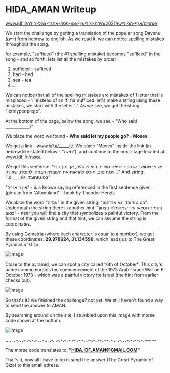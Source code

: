 # HIDA_AMAN Writeup
www.idf.il/אתרים/אגף-המודיעין/2021/חידת-מודיעין-אמן-פסח-אתגר-צהל-חידה/

We start the challenge by getting a translation of the popular song Dayenu (דיינו) from hebrew to english.
As we read it, we can notice spelling mistakes throughout the song.

for example, "sufficed" (the #1 spelling mistake) becomes "sufliced" in the song - and so forth.
lets list all the mistakes by order:
1. sufficed – sufliced
2. had - hed
3. sea - tea
4. ...

We can notice that all of the spelling mistakes are mistakes of 1 letter that is misplaced - 'l' instead of an 'f' for sufficed.
let's make a string using these mistakes, we start with the letter 'l'.
As we see, we get the string "letmypeoplego".

At the bottom of the page, below the song, we see - "Who said ____________?"

We place the word we found - **Who said let my people go? - Moses**.

We get a link - _www.idf.il/_____/י/_.
We place "Moses" inside the link (in hebrew like stated below - "משה"),
and continue to the next stage located at www.idf.il/משה/י/.

We get this sentence:
"יש מי שחושב שסיפור יציאת מצרים הוא פנטזיה, אך תוך כדי ויכוח טוב, תוכלו להראות את העובדה הבאה ולהוכיח, שאין זו..."
And string: "בט.טזחובד, גא.____טו"

"אין זו אגדה" - is a known saying referenced in the first sentence given (phrase from "Altneuland" - book by Theodor Herzl).

We place the word "אגדה" in the given string: "בט.טזחובד, גא.אגדהטו".
Underneath the string there is another hint: "בסמוך תמצאו עיר שמסמלת ניצחון כואב" - near you will find a city that symbolizes a painful victory.
From the format of the given string and that hint, we can assume the string is coordinates.

By using Gematria (where each character is equal to a number), we get these coordinates: **29.978624, 31.134596**.
which leads us to The Great Pyramid of Giza.

![image](https://user-images.githubusercontent.com/59180254/112946982-df94c180-913e-11eb-861d-bde497257d19.png)

Close to the pyramid, we can spot a city called "6th of October".
This city's name commemorates the commencement of the 1973 Arab–Israeli War on 6 October 1973 - which was a painful victory for Israel (the hint from earlier checks out).

![image](https://user-images.githubusercontent.com/59180254/112949244-ae69c080-9141-11eb-8b5f-86b7b2afc56a.png)

So that's it? we finished the challenge? not yet.
We still haven't found a way to send the answer to AMAN.

By searching around on the site, I stumbled upon this image with morse code shown at the bottom.

![image](https://user-images.githubusercontent.com/59180254/112947546-9729d380-913f-11eb-960b-060f04d01154.png)

**.... .. -.. .- .-.-.- .. -.. ..-. .-.-.- .- -- .- -. .--.-. --. -- .- .. .-.. .-.-.- -.-. --- --**

The morse code translates to: **"HIDA.IDF.AMAN@GMAIL.COM"**

That's it, now all I have to do is send the answer (The Great Pyramid of Giza) to this email adress.
